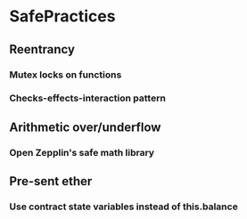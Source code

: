 # SafePractices
## Reentrancy
### Mutex locks on functions
### Checks-effects-interaction pattern
## Arithmetic over/underflow
### Open Zepplin's safe math library
## Pre-sent ether
### Use contract state variables instead of this.balance